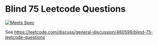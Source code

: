 # Blind 75 Leetcode Questions

[![Meets Spec](https://github.com/TMUniversal/leetcode-problems/actions/workflows/node.js.yml/badge.svg)](https://github.com/TMUniversal/leetcode-problems/actions/workflows/node.js.yml)

See <https://leetcode.com/discuss/general-discussion/460599/blind-75-leetcode-questions>
